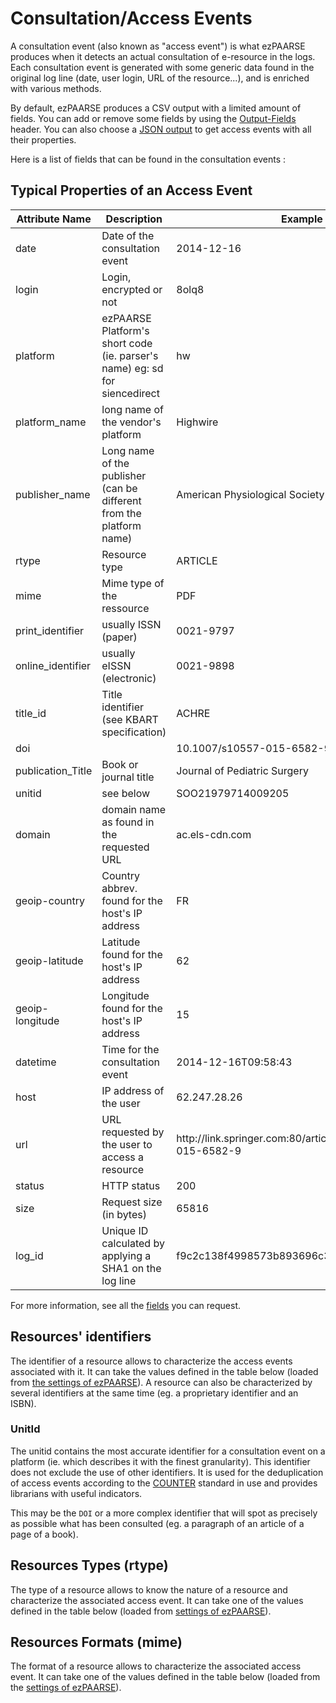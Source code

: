 # Consultation/Access Events

A consultation event (also known as "access event") is what ezPAARSE produces when it detects an actual consultation of e-resource in the logs. Each consultation event is generated with some generic data found in the original log line (date, user login, URL of the resource...), and is enriched with various methods.

By default, ezPAARSE produces a CSV output with a limited amount of fields. You can add or remove some fields by using the [Output-Fields](../features/outputfields.html) header. You can also choose a [JSON output](../configuration/parametres.html#accept) to get access events with all their properties.

Here is a list of fields that can be found in the consultation events :

## Typical Properties of an Access Event
<table>
  <thead>
    <tr>
      <th>Attribute Name</th>
      <th>Description</th>
      <th>Example</th>
    </tr>
  </thead>
  <tbody>
    <tr>
      <td>date</td>
      <td>Date of the consultation event</td>
      <td>2014-12-16</td>
    </tr>
    <tr>
      <td>login</td>
      <td>Login, encrypted or not</td>
      <td>8olq8</td>
    </tr>
    <tr>
      <td>platform</td>
      <td>ezPAARSE Platform's short code (ie. parser's name) eg: sd for siencedirect</td>
      <td>hw</td>
    </tr>
    <tr>
      <td>platform_name</td>
      <td>long name of the vendor's platform</td>
      <td>Highwire</td>
    </tr>
    <tr>
      <td>publisher_name</td>
      <td>Long name of the publisher (can be different from the platform name)</td>
      <td>American Physiological Society</td>
    </tr>
    <tr>
      <td>rtype</td>
      <td>Resource type</td>
      <td>ARTICLE</td>
    </tr>
    <tr>
      <td>mime</td>
      <td>Mime type of the ressource</td>
      <td>PDF</td>
    </tr>
    <tr>
      <td>print_identifier</td>
      <td>usually ISSN (paper)</td>
      <td>0021-9797</td>
    </tr>
    <tr>
      <td>online_identifier</td>
      <td>usually eISSN (electronic)</td>
      <td>0021-9898</td>
    </tr>
    <tr>
      <td>title_id</td>
      <td>Title identifier (see KBART specification)</td>
      <td>ACHRE</td>
    </tr>
    <tr>
      <td>doi</td>
      <td></td>
      <td>10.1007/s10557-015-6582-9</td>
    </tr>
    <tr>
      <td>publication_Title</td>
      <td>Book or journal title</td>
      <td>Journal of Pediatric Surgery</td>
    </tr>
    <tr>
      <td>unitid</td>
      <td>see below</td>
      <td>SOO21979714009205</td>
    </tr>
    <tr>
      <td>domain</td>
      <td>domain name as found in the requested URL</td>
      <td>ac.els-cdn.com</td>
    </tr>
    <tr>
      <td>geoip-country</td>
      <td>Country abbrev. found for the host's IP address</td>
      <td>FR</td>
    </tr>
    <tr>
      <td>geoip-latitude</td>
      <td>Latitude found for the host's IP address</td>
      <td>62</td>
    </tr>
    <tr>
      <td>geoip-longitude</td>
      <td>Longitude found for the host's IP address</td>
      <td>15</td>
    </tr>
    <tr>
      <td>datetime</td>
      <td>Time for the consultation event</td>
      <td>2014-12-16T09:58:43</td>
    </tr>
    <tr>
      <td>host</td>
      <td>IP address of the user</td>
      <td>62.247.28.26</td>
    </tr>
    <tr>
      <td>url</td>
      <td>URL requested by the user to access a resource</td>
      <td>http://link.springer.com:80/article/10.1007/s10557-015-6582-9</td>
    </tr>
    <tr>
      <td>status</td>
      <td>HTTP status</td>
      <td>200</td>
    </tr>
    <tr>
      <td>size</td>
      <td>Request size (in bytes)</td>
      <td>65816</td>
    </tr>
    <tr>
      <td>log_id</td>
      <td>Unique ID calculated by applying a SHA1 on the log line</td>
      <td>f9c2c138f4998573b893696c3de3341cdabd1fb0</td>
    </tr>
  </tbody>
</table>

For more information, see all the [fields](../configuration/parametres.html#output-fields) you can request.


## Resources' identifiers

The identifier of a resource allows to characterize the access events associated with it. It can take the values defined in the table below (loaded from [the settings of ezPAARSE](https://github.com/ezpaarse-project/ezpaarse-platforms/blob/master/fields.json)). A resource can also be characterized by several identifiers at the same time (eg. a proprietary identifier and an ISBN).

<FieldsTable :rows="rids" />

### UnitId

The unitid contains the most accurate identifier for a consultation event on a platform (ie. which describes it with the finest granularity). This identifier does not exclude the use of other identifiers. It is used for the deduplication of access events according to the [COUNTER](http://www.projectcounter.org/) standard in use and provides librarians with useful indicators.

This may be the `DOI` or a more complex identifier that will spot as precisely as possible what has been consulted (eg. a paragraph of an article of a page of a book).

## Resources Types (rtype)

The type of a resource allows to know the nature of a resource and characterize the associated access event. It can take one of the values defined in the table below (loaded from [settings of ezPAARSE](https://github.com/ezpaarse-project/ezpaarse-platforms/blob/master/fields.json)).

<FieldsTable :rows="rtypes" />

## Resources Formats (mime)

The format of a resource allows to characterize the associated access event. It can take one of the values defined in the table below (loaded from the [settings of ezPAARSE](https://github.com/ezpaarse-project/ezpaarse-platforms/blob/master/fields.json)).

<FieldsTable :rows="mimes" />

<script>
import axios from 'axios';

const sortByCode = (a, b) => a.code > b.code ? 1 : -1

export default {
  data () {
    return {
      fetchError: null,
      rtypes: [],
      mimes: [],
      rids: [],
    }
  },
  async mounted () {
    let response;
    let data;

    try {
      response = await fetch('https://raw.githubusercontent.com/ezpaarse-project/ezpaarse-platforms/master/fields.json');
      data = await response.json();
    } catch (e) {
      this.fetchError = e;
    }
    
    this.rtypes = (data?.rtype || []).sort(sortByCode);
    this.mimes = (data?.mime || []).sort(sortByCode);
    this.rids = (data?.rid || []).sort(sortByCode);
  }
}
</script>
